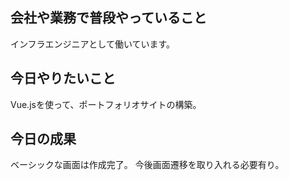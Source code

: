 ## 会社や業務で普段やっていること
インフラエンジニアとして働いています。

## 今日やりたいこと
Vue.jsを使って、ポートフォリオサイトの構築。

## 今日の成果
ベーシックな画面は作成完了。
今後画面遷移を取り入れる必要有り。
